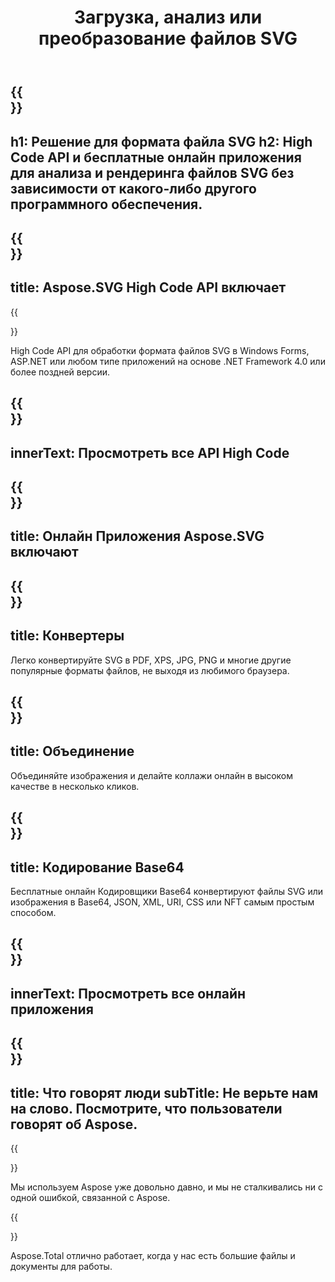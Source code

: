 ﻿---
translation: true
template: /templates/_template-svg.md
title: Загрузка, анализ или преобразование файлов SVG
weight: 30
url: /
description: High Code API и бесплатные онлайн приложения для обработки и преобразования файлов SVG в PDF, XPS, расторовые изображения.
---

{{<section banner>}}
---
h1: Решение для формата файла SVG
h2: High Code API и бесплатные онлайн приложения для анализа и рендеринга файлов SVG без зависимости от какого-либо другого программного обеспечения.
---

{{<section include>}}
---
title: Aspose.SVG High Code API включает
---

{{<section net>}}

High Code API для обработки формата файлов SVG в Windows Forms, ASP.NET или любом типе приложений на основе .NET Framework 4.0 или более поздней версии.


{{<section button1>}}
---
innerText: Просмотреть все API High Code
---

{{<section apps>}}
---
title: Онлайн Приложения Aspose.SVG включают
---

{{<section converters>}}
---
title: Конвертеры
---

Легко конвертируйте SVG в PDF, XPS, JPG, PNG и многие другие популярные форматы файлов, не выходя из любимого браузера.

{{<section mergers>}}
---
title: Объединение
---

Объединяйте изображения и делайте коллажи онлайн в высоком качестве в несколько кликов.

{{<section encoders>}}
---
title: Кодирование Base64
---

Бесплатные онлайн Кодировщики Base64 конвертируют файлы SVG или изображения в Base64, JSON, XML, URI, CSS или NFT самым простым способом.

{{<section button2>}}
---
innerText: Просмотреть все онлайн приложения
---

{{<section people>}}
---
title: Что говорят люди
subTitle: Не верьте нам на слово. Посмотрите, что пользователи говорят об Aspose.
---

{{<section first>}}

Мы используем Aspose уже довольно давно, и мы не сталкивались ни с одной ошибкой, связанной с Aspose.

{{<section second>}}

Aspose.Total отлично работает, когда у нас есть большие файлы и документы для работы.